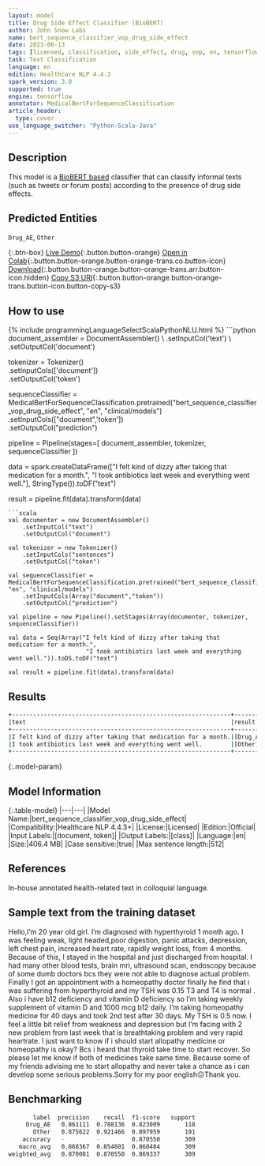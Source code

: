 ```yaml
---
layout: model
title: Drug Side Effect Classifier (BioBERT)
author: John Snow Labs
name: bert_sequence_classifier_vop_drug_side_effect
date: 2023-06-13
tags: [licensed, classification, side_effect, drug, vop, en, tensorflow]
task: Text Classification
language: en
edition: Healthcare NLP 4.4.3
spark_version: 3.0
supported: true
engine: tensorflow
annotator: MedicalBertForSequenceClassification
article_header:
  type: cover
use_language_switcher: "Python-Scala-Java"
---
```


## Description

This model is a [BioBERT based](https://github.com/dmis-lab/biobert) classifier that can classify informal texts (such as tweets or forum posts) according to the presence of drug side effects.

## Predicted Entities

`Drug_AE`, `Other`

{:.btn-box}
[Live Demo](https://demo.johnsnowlabs.com/healthcare/VOP/){:.button.button-orange}
[Open in Colab](https://colab.research.google.com/github/JohnSnowLabs/spark-nlp-workshop/blob/master/tutorials/streamlit_notebooks/healthcare/VOICE_OF_PATIENT.ipynb){:.button.button-orange.button-orange-trans.co.button-icon}
[Download](https://s3.amazonaws.com/auxdata.johnsnowlabs.com/clinical/models/bert_sequence_classifier_vop_drug_side_effect_en_4.4.3_3.0_1686668996540.zip){:.button.button-orange.button-orange-trans.arr.button-icon.hidden}
[Copy S3 URI](s3://auxdata.johnsnowlabs.com/clinical/models/bert_sequence_classifier_vop_drug_side_effect_en_4.4.3_3.0_1686668996540.zip){:.button.button-orange.button-orange-trans.button-icon.button-copy-s3}

## How to use



<div class="tabs-box" markdown="1">
{% include programmingLanguageSelectScalaPythonNLU.html %}
```python
document_assembler = DocumentAssembler() \
    .setInputCol('text') \
    .setOutputCol('document')

tokenizer = Tokenizer() \
    .setInputCols(['document']) \
    .setOutputCol('token')

sequenceClassifier = MedicalBertForSequenceClassification.pretrained("bert_sequence_classifier_vop_drug_side_effect", "en", "clinical/models")\
    .setInputCols(["document",'token'])\
    .setOutputCol("prediction")

pipeline = Pipeline(stages=[
    document_assembler,
    tokenizer,
    sequenceClassifier
])

data = spark.createDataFrame(["I felt kind of dizzy after taking that medication for a month.",
                              "I took antibiotics last week and everything went well."], StringType()).toDF("text")

result = pipeline.fit(data).transform(data)
```
```scala
val documenter = new DocumentAssembler()
    .setInputCol("text")
    .setOutputCol("document")

val tokenizer = new Tokenizer()
    .setInputCols("sentences")
    .setOutputCol("token")

val sequenceClassifier = MedicalBertForSequenceClassification.pretrained("bert_sequence_classifier_vop_drug_side_effect", "en", "clinical/models")
    .setInputCols(Array("document","token"))
    .setOutputCol("prediction")

val pipeline = new Pipeline().setStages(Array(documenter, tokenizer, sequenceClassifier))

val data = Seq(Array("I felt kind of dizzy after taking that medication for a month.",
                      "I took antibiotics last week and everything went well.")).toDS.toDF("text")

val result = pipeline.fit(data).transform(data)
```
</div>

## Results

```bash
+--------------------------------------------------------------+---------+
|text                                                          |result   |
+--------------------------------------------------------------+---------+
|I felt kind of dizzy after taking that medication for a month.|[Drug_AE]|
|I took antibiotics last week and everything went well.        |[Other]  |
+--------------------------------------------------------------+---------+
```

{:.model-param}
## Model Information

{:.table-model}
|---|---|
|Model Name:|bert_sequence_classifier_vop_drug_side_effect|
|Compatibility:|Healthcare NLP 4.4.3+|
|License:|Licensed|
|Edition:|Official|
|Input Labels:|[document, token]|
|Output Labels:|[class]|
|Language:|en|
|Size:|406.4 MB|
|Case sensitive:|true|
|Max sentence length:|512|

## References

In-house annotated health-related text in colloquial language.

## Sample text from the training dataset

Hello,I’m 20 year old girl. I’m diagnosed with hyperthyroid 1 month ago. I was feeling weak, light headed,poor digestion, panic attacks, depression, left chest pain, increased heart rate, rapidly weight loss, from 4 months. Because of this, I stayed in the hospital and just discharged from hospital. I had many other blood tests, brain mri, ultrasound scan, endoscopy because of some dumb doctors bcs they were not able to diagnose actual problem. Finally I got an appointment with a homeopathy doctor finally he find that i was suffering from hyperthyroid and my TSH was 0.15 T3 and T4 is normal . Also i have b12 deficiency and vitamin D deficiency so I’m taking weekly supplement of vitamin D and 1000 mcg b12 daily. I’m taking homeopathy medicine for 40 days and took 2nd test after 30 days. My TSH is 0.5 now. I feel a little bit relief from weakness and depression but I’m facing with 2 new problem from last week that is breathtaking problem and very rapid heartrate. I just want to know if i should start allopathy medicine or homeopathy is okay? Bcs i heard that thyroid take time to start recover. So please let me know if both of medicines take same time. Because some of my friends advising me to start allopathy and never take a chance as i can develop some serious problems.Sorry for my poor english😐Thank you.

## Benchmarking

```bash
       label  precision    recall  f1-score   support
     Drug_AE   0.861111  0.788136  0.823009       118
       Other   0.875622  0.921466  0.897959       191
    accuracy   -         -         0.870550       309
   macro_avg   0.868367  0.854801  0.860484       309
weighted_avg   0.870081  0.870550  0.869337       309
```
